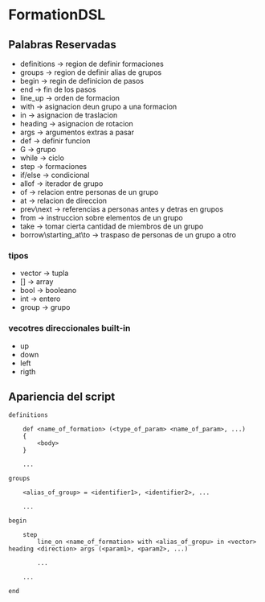 # FormationDSL

## Palabras Reservadas

- definitions -> region de definir formaciones
- groups -> region de definir alias de grupos
- begin -> regin de definicion de pasos
- end -> fin de los pasos
- line_up -> orden de formacion
- with -> asignacion deun grupo a una formacion
- in -> asignacion de traslacion
- heading -> asignacion de rotacion
- args -> argumentos extras a pasar
- def -> definir funcion
- G -> grupo
- while -> ciclo
- step -> formaciones
- if/else -> condicional
- allof -> iterador de grupo
- of -> relacion entre personas de un grupo
- at -> relacion de direccion
- prev\next -> referencias a personas antes y detras en grupos
- from -> instruccion sobre elementos de un grupo
- take -> tomar cierta cantidad de miembros de un grupo
- borrow\starting_at\to -> traspaso de personas de un grupo a otro

### tipos

- vector -> tupla
- [] -> array
- bool -> booleano
- int -> entero
- group -> grupo

### vecotres direccionales built-in

- up
- down
- left
- rigth

## Apariencia del script

```
definitions

    def <name_of_formation> (<type_of_param> <name_of_param>, ...)
    {   
        <body>
    }

    ...

groups 

    <alias_of_group> = <identifier1>, <identifier2>, ... 

    ...

begin 

    step 
        line_on <name_of_formation> with <alias_of_gropu> in <vector> heading <direction> args (<param1>, <param2>, ...)

        ...

    ...

end
```